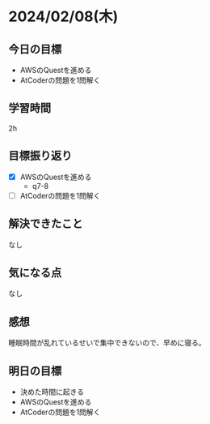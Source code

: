 # 2024/02/08(木)

## 今日の目標
* AWSのQuestを進める
* AtCoderの問題を1問解く

## 学習時間
2h

## 目標振り返り
* [x] AWSのQuestを進める
  * q7-8
* [ ] AtCoderの問題を1問解く

## 解決できたこと
なし

## 気になる点
なし

## 感想
睡眠時間が乱れているせいで集中できないので、早めに寝る。

## 明日の目標
* 決めた時間に起きる
* AWSのQuestを進める
* AtCoderの問題を1問解く
